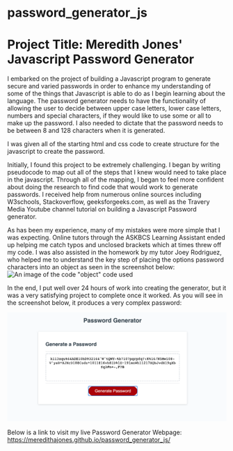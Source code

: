 # password_generator_js
Project Title: Meredith Jones' Javascript Password Generator
=======================================================================
I embarked on the project of building a Javascript program to generate secure and varied passwords in order to enhance my understanding of some of the things that Javascript is able to do as I begin learning about the language. 
The password generator needs to have the functionality of allowing the user to decide between upper case letters, lower case letters, numbers and special characters, if they would like to use some or all to make up the password. I also needed to dictate that the password needs to be between 8 and 128 characters when it is generated. 

I was given all of the starting html and css code to create structure for the javascript to create the password. 

Initially, I found this project to be extremely challenging. I began by writing pseudocode to map out all of the steps that I knew would need to take place in the javascript. Through all of the mapping, I began to feel more confident about doing the research to find code that would work to generate passwords. I received help from numerous online sources including W3schools, Stackoverflow, geeksforgeeks.com, as well as the Travery Media Youtube channel tutorial on building a Javascript Password generator.

As has been my experience, many of my mistakes were more simple that I was expecting. Online tutors through the ASKBCS Learning Assistant ended up helping me catch typos and unclosed brackets which at times threw off my code. I was also assisted in the homework by my tutor Joey Rodriguez, who helped me to understand the key step of placing the options password characters into an object as seen in the screenshot below: 
![An image of the code "object" code used](assets/images/image1.png)

In the end, I put well over 24 hours of work into creating the generator, but it was a very satisfying project to complete once it worked. As you will see in the screenshot below, it produces a very complex password: 

![An image of the password generator with a secure password displayed on the screen](assets/images/image2.png)

Below is a link to visit my live Password Generator Webpage:
https://meredithajones.github.io/password_generator_js/